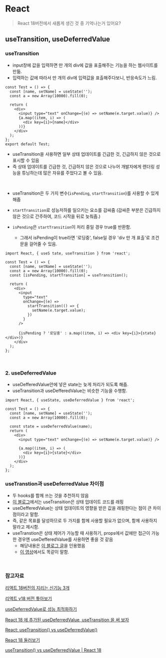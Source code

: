 # React

> React 18버전에서 새롭게 생긴 것 중 기억나는거 있어요?

## useTransition, useDeferredValue

### useTransition

- input창에 값을 입력하면 만 개의 div에 값을 표출해주는 기능을 하는 웹사이트를 만듦.
- 입력하는 값에 따라서 만 개의 div에 입력값을 표출해주다보니, 반응속도가 느림.

```JSX
const Test = () => {
  const [name, setName] = useState('');
  const a = new Array(10000).fill(0);

  return (
    <div>
      <input type="text" onChange={(e) => setName(e.target.value)} />
      {a.map((item, i) => (
        <div key={i}>{name}</div>
      ))}
    </div>
  );
};
export default Test;
```

- useTransition을 사용하면 일부 상태 업데이트를 긴급한 것, 긴급하지 않은 것으로 표시할 수 있음
- 즉 상태 업데이트를 긴급한 것, 긴급하지 않은 것으로 나누어 개발자에게 렌더링 성능을 튜닝하는데 많은 자유를 주었다고 볼 수 있음.

<br>

- useTransition은 두 가지 변수(`isPending`, `startTransition`)를 사용할 수 있게 해줌
- `startTransition`로 성능저하를 일으키는 요소를 감싸줌 (감싸준 부분은 긴급하지 않은 것으로 간주하여, 코드 시작을 뒤로 늦춰줌.)

- `isPending`은 `startTransition`이 처리 중일 경우 true를 반환함.
  - 그래서 isPending이 true라면 '로딩중', false일 경우 'div 만 개 표출'로 조건문을 걸어줄 수 있음.

```JSX
import React, { useS tate, useTransition } from 'react';

const Test = () => {
  const [name, setName] = useState('');
  const a = new Array(10000).fill(0);
  const [isPending, startTransition] = useTransition();

  return (
    <div>
      <input
        type="text"
        onChange={(e) =>
          startTransition(() => {
            setName(e.target.value);
          })
        }
      />

      {isPending ? '로딩중' : a.map((item, i) => <div key={i}>{state}</div>)}
    </div>
  );
};
```

<br>

### 2. useDeferredValue

- useDefferedValue안에 넣은 state는 늦게 처리가 되도록 해줌.
- useTransition과 useDefferedValue는 비슷한 기능을 수행함.

```JSX
import React, { useState, useDeferredValue } from 'react';

const Test = () => {
  const [name, setName] = useState('');
  const a = new Array(10000).fill(0);

  const state = useDeferredValue(name);
  return (
    <div>
      <input type="text" onChange={(e) => setName(e.target.value)} />

      {a.map((item, i) => (
        <div key={i}>{state}</div>
      ))}
    </div>
  );
};
```

### useTranstion과 useDeferredValue 차이점

- 두 hooks를 함께 쓰는 것을 추천하지 않음
- [이 블로그](https://academind.com/tutorials/react-usetransition-vs-usedeferredvalue)에서는 useTransition은 상태 업데이트 코드를 래핑
- useDefferedValue는 상태 업데이트의 영향을 받은 값을 래핑한다는 점이 큰 차이점이라고 말함.
- 즉, 같은 목표를 달성하므로 두 가지를 함께 사용할 필요가 없으며, 함께 사용하지 말라고 제시함.
- useTranstion은 상태 제어가 가능할 때 사용하기, props에서 값에만 접근이 가능한 경우엔 useDefferedValue를 사용하면 좋을 것 같음
  - 해당내용은 [이 블로그 글](https://yrnana.dev/post/2022-04-12-react-18)을 인용했음
  - [이 영상](https://youtu.be/lDukIAymutM)에서도 똑같이 말함.

<br>

### 참고자료

[리액트 18버전의 지리는 신기능 3개](https://www.youtube.com/watch?v=wZiOGxOhJNs)

[리액트 v18 버전 톺아보기](https://yceffort.kr/2022/04/react-18-changelog#starttransition-usetransition)

[useDeferredValue로 성능 최적화하기](https://vroomfan.tistory.com/45)

[React 18 에 추가된 useDeferredValue, useTransition 을 써 보자](https://velog.io/@ktthee/React-18-%EC%97%90-%EC%B6%94%EA%B0%80%EB%90%9C-useDeferredValue-%EB%A5%BC-%EC%8D%A8-%EB%B3%B4%EC%9E%90)

[React: useTransition() vs useDeferredValue()](https://academind.com/tutorials/react-usetransition-vs-usedeferredvalue)

[React 18 둘러보기](https://yrnana.dev/post/2022-04-12-react-18)

[useTransition() vs useDeferredValue | React 18](https://youtu.be/lDukIAymutM)
